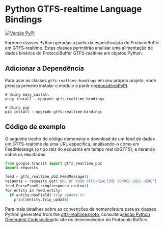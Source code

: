 # Python GTFS-realtime Language Bindings

[![Versão PyPI](https://badge.fury.io/py/gtfs-realtime-bindings.svg)](http://badge.fury.io/py/gtfs-realtime-bindings)

Fornece classes Python geradas a partir da especificação do ProtocolBuffer em GTFS-realtime. Estas classes permitirão analisar uma alimentação de dados binários do ProtocolBuffer GTFS-realtime em objetos Python.

## Adicionar a Dependência

Para usar as classes `gtfs-realtime-bindings` em seu próprio projeto, você precisa primeiro instalar o módulo a partir do[repositórioPyPI](https://pypi.python.org/pypi/gtfs-realtime-bindings).

    # Using easy_install
    easy_install --upgrade gtfs-realtime-bindings

    # Using pip
    pip install --upgrade gtfs-realtime-bindings

## Código de exemplo

O seguinte trecho de código demonstra o download de um feed de dados em GTFS-realtime de uma URL específica, analisando-o como um FeedMessage (o tipo raiz do esquema em tempo real doGTFS), e iterando sobre os resultados.

```python
from google.transit import gtfs_realtime_pb2
import requests

feed = gtfs_realtime_pb2.FeedMessage()
response = requests.get('URL OF YOUR GTFS-REALTIME SOURCE GOES HERE')
feed.ParseFromString(response.content)
for entity in feed.entity:
  if entity.HasField('trip_update'):
    print(entity.trip_update)
```

Para mais detalhes sobre as convenções de nomenclatura para as classes Python generated from the [gtfs-realtime.proto](https://github.com/google/transit/blob/master/gtfs-realtime/proto/gtfs-realtime.proto), consulte a[seção Python Generated Codesection](https://developers.google.com/protocol-buffers/docs/reference/python-generated)do site do desenvolvedor do Protocolo Buffers.
